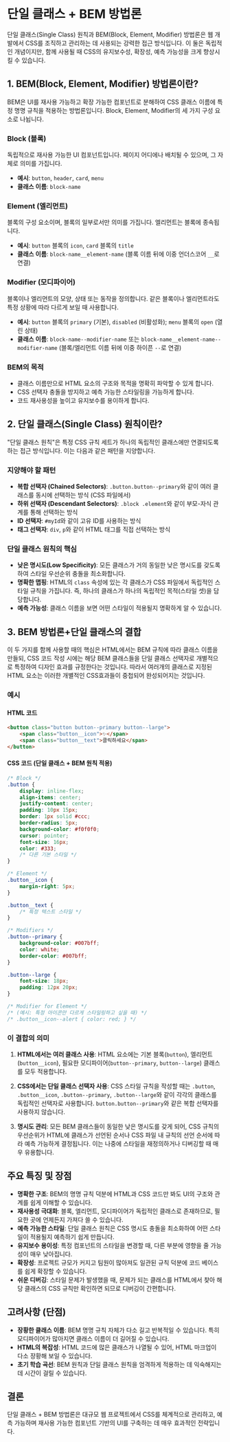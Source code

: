 # 단일 클래스 + BEM 방법론

단일 클래스(Single Class) 원칙과 BEM(Block, Element, Modifier) 방법론은 웹 개발에서 CSS를 조직하고 관리하는 데 사용되는 강력한 접근 방식입니다. 이 둘은 독립적인 개념이지만, 함께 사용될 때 CSS의 유지보수성, 확장성, 예측 가능성을 크게 향상시킬 수 있습니다.

## 1. BEM(Block, Element, Modifier) 방법론이란?

BEM은 UI를 재사용 가능하고 확장 가능한 컴포넌트로 분해하여 CSS 클래스 이름에 특정 명명 규칙을 적용하는 방법론입니다. Block, Element, Modifier의 세 가지 구성 요소로 나뉩니다.

### Block (블록)
독립적으로 재사용 가능한 UI 컴포넌트입니다. 페이지 어디에나 배치될 수 있으며, 그 자체로 의미를 가집니다.

- **예시**: `button`, `header`, `card`, `menu`
- **클래스 이름**: `block-name`

### Element (엘리먼트)
블록의 구성 요소이며, 블록의 일부로서만 의미를 가집니다. 엘리먼트는 블록에 종속됩니다.

- **예시**: `button` 블록의 `icon`, `card` 블록의 `title`
- **클래스 이름**: `block-name__element-name` (블록 이름 뒤에 이중 언더스코어 `__`로 연결)

### Modifier (모디파이어)
블록이나 엘리먼트의 모양, 상태 또는 동작을 정의합니다. 같은 블록이나 엘리먼트라도 특정 상황에 따라 다르게 보일 때 사용합니다.

- **예시**: `button` 블록의 `primary` (기본), `disabled` (비활성화); `menu` 블록의 `open` (열린 상태)
- **클래스 이름**: `block-name--modifier-name` 또는 `block-name__element-name--modifier-name` (블록/엘리먼트 이름 뒤에 이중 하이픈 `--`로 연결)

### BEM의 목적

- 클래스 이름만으로 HTML 요소의 구조와 목적을 명확히 파악할 수 있게 합니다.
- CSS 선택자 충돌을 방지하고 예측 가능한 스타일링을 가능하게 합니다.
- 코드 재사용성을 높이고 유지보수를 용이하게 합니다.

## 2. 단일 클래스(Single Class) 원칙이란?

"단일 클래스 원칙"은 특정 CSS 규칙 세트가 하나의 독립적인 클래스에만 연결되도록 하는 접근 방식입니다. 이는 다음과 같은 패턴을 지양합니다.

### 지양해야 할 패턴

- **복합 선택자 (Chained Selectors)**: `.button.button--primary`와 같이 여러 클래스를 동시에 선택하는 방식 (CSS 파일에서)
- **하위 선택자 (Descendant Selectors)**: `.block .element`와 같이 부모-자식 관계를 통해 선택하는 방식
- **ID 선택자**: `#myId`와 같이 고유 ID를 사용하는 방식
- **태그 선택자**: `div`, `p`와 같이 HTML 태그를 직접 선택하는 방식

### 단일 클래스 원칙의 핵심

- **낮은 명시도(Low Specificity)**: 모든 클래스가 거의 동일한 낮은 명시도를 갖도록 하여 스타일 우선순위 충돌을 최소화합니다.
- **명확한 맵핑**: HTML의 `class` 속성에 있는 각 클래스가 CSS 파일에서 독립적인 스타일 규칙을 가집니다. 즉, 하나의 클래스가 하나의 독립적인 목적(스타일 셋)을 담당합니다.
- **예측 가능성**: 클래스 이름을 보면 어떤 스타일이 적용될지 명확하게 알 수 있습니다.

## 3. BEM 방법론+단일 클래스의 결합

이 두 가지를 함께 사용할 때의 핵심은 HTML에서는 BEM 규칙에 따라 클래스 이름을 만들되, CSS 코드 작성 시에는 해당 BEM 클래스들을 단일 클래스 선택자로 개별적으로 특정하여 디자인 효과를 규정한다는 것입니다. 따라서 여러개의 클래스로 지정된 HTML 요소는 이러한 개별적인 CSS효과들이 중첩되어 완성되어지는 것입니다.

### 예시

#### HTML 코드
```html
<button class="button button--primary button--large">
    <span class="button__icon">✨</span>
    <span class="button__text">클릭하세요</span>
</button>
```

#### CSS 코드 (단일 클래스 + BEM 원칙 적용)
```css
/* Block */
.button {
    display: inline-flex;
    align-items: center;
    justify-content: center;
    padding: 10px 15px;
    border: 1px solid #ccc;
    border-radius: 5px;
    background-color: #f0f0f0;
    cursor: pointer;
    font-size: 16px;
    color: #333;
    /* 다른 기본 스타일 */
}

/* Element */
.button__icon {
    margin-right: 5px;
}

.button__text {
    /* 특정 텍스트 스타일 */
}

/* Modifiers */
.button--primary {
    background-color: #007bff;
    color: white;
    border-color: #007bff;
}

.button--large {
    font-size: 18px;
    padding: 12px 20px;
}

/* Modifier for Element */
/* (예시: 특정 아이콘만 다르게 스타일링하고 싶을 때) */
/* .button__icon--alert { color: red; } */
```

### 이 결합의 의미

1. **HTML에서는 여러 클래스 사용**: HTML 요소에는 기본 블록(`button`), 엘리먼트(`button__icon`), 필요한 모디파이어(`button--primary`, `button--large`) 클래스를 모두 적용합니다.

2. **CSS에서는 단일 클래스 선택자 사용**: CSS 스타일 규칙을 작성할 때는 `.button`, `.button__icon`, `.button--primary`, `.button--large`와 같이 각각의 클래스를 독립적인 선택자로 사용합니다. `button.button--primary`와 같은 복합 선택자를 사용하지 않습니다.

3. **명시도 관리**: 모든 BEM 클래스들이 동일한 낮은 명시도를 갖게 되어, CSS 규칙의 우선순위가 HTML에 클래스가 선언된 순서나 CSS 파일 내 규칙의 선언 순서에 따라 예측 가능하게 결정됩니다. 이는 나중에 스타일을 재정의하거나 디버깅할 때 매우 유용합니다.

## 주요 특징 및 장점

- **명확한 구조**: BEM의 명명 규칙 덕분에 HTML과 CSS 코드만 봐도 UI의 구조와 관계를 쉽게 이해할 수 있습니다.
- **재사용성 극대화**: 블록, 엘리먼트, 모디파이어가 독립적인 클래스로 존재하므로, 필요한 곳에 언제든지 가져다 쓸 수 있습니다.
- **예측 가능한 스타일**: 단일 클래스 원칙은 CSS 명시도 충돌을 최소화하여 어떤 스타일이 적용될지 예측하기 쉽게 만듭니다.
- **유지보수 용이성**: 특정 컴포넌트의 스타일을 변경할 때, 다른 부분에 영향을 줄 가능성이 매우 낮아집니다.
- **확장성**: 프로젝트 규모가 커지고 팀원이 많아져도 일관된 규칙 덕분에 코드 베이스를 쉽게 확장할 수 있습니다.
- **쉬운 디버깅**: 스타일 문제가 발생했을 때, 문제가 되는 클래스를 HTML에서 찾아 해당 클래스의 CSS 규칙만 확인하면 되므로 디버깅이 간편합니다.

## 고려사항 (단점)

- **장황한 클래스 이름**: BEM 명명 규칙 자체가 다소 길고 반복적일 수 있습니다. 특히 모디파이어가 많아지면 클래스 이름이 더 길어질 수 있습니다.
- **HTML의 복잡성**: HTML 코드에 많은 클래스가 나열될 수 있어, HTML 마크업이 다소 장황해 보일 수 있습니다.
- **초기 학습 곡선**: BEM 원칙과 단일 클래스 원칙을 엄격하게 적용하는 데 익숙해지는 데 시간이 걸릴 수 있습니다.

## 결론

단일 클래스 + BEM 방법론은 대규모 웹 프로젝트에서 CSS를 체계적으로 관리하고, 예측 가능하며 재사용 가능한 컴포넌트 기반의 UI를 구축하는 데 매우 효과적인 전략입니다.